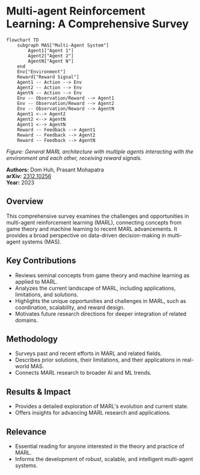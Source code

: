# Multi-agent Reinforcement Learning: A Comprehensive Survey

```mermaid
flowchart TD
    subgraph MAS["Multi-Agent System"]
        Agent1["Agent 1"]
        Agent2["Agent 2"]
        AgentN["Agent N"]
    end
    Env["Environment"]
    Reward["Reward Signal"]
    Agent1 -- Action --> Env
    Agent2 -- Action --> Env
    AgentN -- Action --> Env
    Env -- Observation/Reward --> Agent1
    Env -- Observation/Reward --> Agent2
    Env -- Observation/Reward --> AgentN
    Agent1 <--> Agent2
    Agent2 <--> AgentN
    Agent1 <--> AgentN
    Reward -- Feedback --> Agent1
    Reward -- Feedback --> Agent2
    Reward -- Feedback --> AgentN
```

*Figure: General MARL architecture with multiple agents interacting with the environment and each other, receiving reward signals.*

**Authors:** Dom Huh, Prasant Mohapatra  
**arXiv:** [2312.10256](https://arxiv.org/abs/2312.10256)  
**Year:** 2023

## Overview
This comprehensive survey examines the challenges and opportunities in multi-agent reinforcement learning (MARL), connecting concepts from game theory and machine learning to recent MARL advancements. It provides a broad perspective on data-driven decision-making in multi-agent systems (MAS).

## Key Contributions
- Reviews seminal concepts from game theory and machine learning as applied to MARL.
- Analyzes the current landscape of MARL, including applications, limitations, and solutions.
- Highlights the unique opportunities and challenges in MARL, such as coordination, scalability, and reward design.
- Motivates future research directions for deeper integration of related domains.

## Methodology
- Surveys past and recent efforts in MARL and related fields.
- Describes prior solutions, their limitations, and their applications in real-world MAS.
- Connects MARL research to broader AI and ML trends.

## Results & Impact
- Provides a detailed exploration of MARL's evolution and current state.
- Offers insights for advancing MARL research and applications.

## Relevance
- Essential reading for anyone interested in the theory and practice of MARL.
- Informs the development of robust, scalable, and intelligent multi-agent systems.
